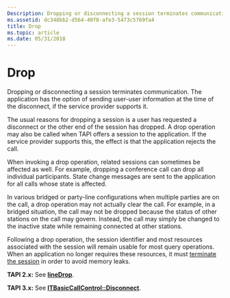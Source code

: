 ```yaml
---
Description: Dropping or disconnecting a session terminates communication. The application has the option of sending user-user information at the time of the disconnect, if the service provider supports it.
ms.assetid: dc348bb2-d564-40f8-afe3-5473c5769fa4
title: Drop
ms.topic: article
ms.date: 05/31/2018
---
```


# Drop

Dropping or disconnecting a session terminates communication. The application has the option of sending user-user information at the time of the disconnect, if the service provider supports it.

The usual reasons for dropping a session is a user has requested a disconnect or the other end of the session has dropped. A drop operation may also be called when TAPI offers a session to the application. If the service provider supports this, the effect is that the application rejects the call.

When invoking a drop operation, related sessions can sometimes be affected as well. For example, dropping a conference call can drop all individual participants. State change messages are sent to the application for all calls whose state is affected.

In various bridged or party-line configurations when multiple parties are on the call, a drop operation may not actually clear the call. For example, in a bridged situation, the call may not be dropped because the status of other stations on the call may govern. Instead, the call may simply be changed to the inactive state while remaining connected at other stations.

Following a drop operation, the session identifier and most resources associated with the session will remain usable for most query operations. When an application no longer requires these resources, it must [terminate the session](terminate-a-session-ovr.md) in order to avoid memory leaks.

**TAPI 2.x:** See [**lineDrop**](https://msdn.microsoft.com/en-us/library/ms735626(v=VS.85).aspx).

**TAPI 3.x:** See [**ITBasicCallControl::Disconnect**](/windows/desktop/api/tapi3if/nf-tapi3if-itbasiccallcontrol-disconnect).

 

 




